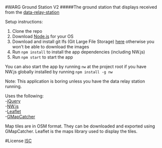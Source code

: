 #WARG Ground Station V2
#####The ground station that displays received from the [data-relay-station](https://github.com/UWARG/data-relay-station)

Setup instructions:  
1. Clone the repo  
2. Download [Node.js](https://nodejs.org/en/) for your OS  
3. Download and install git lfs (Git Large File Storage) [here](https://git-lfs.github.com/) otherwise you won't be able to download the images  
4. Run `npm install` to install the app dependencies (including NW.js)  
5. Run `npm start` to start the app  

You can also start the app by running `nw` at the project root if you have NW.js globally installed by running `npm install -g nw`

Note: This application is boring unless you have the data relay station running.

Uses the following:  
-[jQuery](http://jquery.com/download)  
-[NW.js](http://nwjs.io)  
-[Leaflet](http://leafletjs.com)  
-[GMapCatcher](https://code.google.com/p/gmapcatcher/downloads/list)  

Map tiles are in OSM format. They can be downloaded and exported using GMapCatcher. Leaflet is the maps library used to display the tiles.

#License
[ISC](https://raw.githubusercontent.com/UWARG/WARG-Ground-Station-V2/FolderOrganization/LICENSE)
